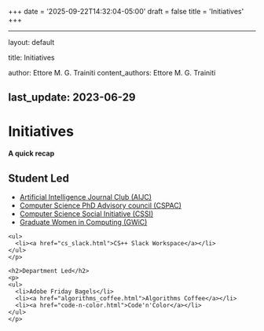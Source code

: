 +++
date = '2025-09-22T14:32:04-05:00'
draft = false
title = 'Initiatives'
+++

---
layout: default

title: Initiatives

author: Ettore M. G. Trainiti
content_authors: Ettore M. G. Trainiti

last_update: 2023-06-29
---

<div class="row pb-2 mb-2">

  <div class="col-md-8">
    <h1>Initiatives</h1>
    <h4 class="text-secondary">A quick recap</h4>
  </div>

  <div class="border-bottom col-md-12">
  </div>
</div>

<div class="row mt-2">
  <div class="col-md-8">
    <h2>Student Led</h2>
    <p>
    <ul>
      <li><a href="aijc.html">Artificial Intelligence Journal Club (AIJC)</a></li>
      <li><a href="cspac.html">Computer Science PhD Advisory council (CSPAC)</a></li>
      <li><a href="cssi.html">Computer Science Social Initiative (CSSI)</a></li>
      <li><a href="gwic.html">Graduate Women in Computing (GWiC)</a></li>
    </ul>

    <ul>
      <li><a href="cs_slack.html">CS++ Slack Workspace</a></li>
    </ul>
    </p>

    <h2>Department Led</h2>
    <p>
    <ul>
      <li>Adobe Friday Bagels</li>
      <li><a href="algorithms_coffee.html">Algorithms Coffee</a></li>
      <li><a href="code-n-color.html">Code'n'Color</a></li>
    </ul>
    </p>

  </div>

  <div class="col-md-4">
    <!-- <div class="card text-white bg-secondary mb-3" style="max-width: 20rem;">
      <div class="card-header">Card1</div>
      <div class="card-body">
          <p class="card-text">ContentA</p>
          <p class="card-text">ContentB</p>
          <p class="card-text">ContentC</p>
      </div>
    </div>

    <div class="card text-white bg-primary mb-3" style="max-width: 20rem;">
      <div class="card-header">Card2</div>
      <div class="card-body">
        <p class="card-text">ContentD</p>
        <p class="card-text">ContentE</p>
        <p class="card-text">ContentF</p>
      </div>
    </div> -->

  </div>
</div>

